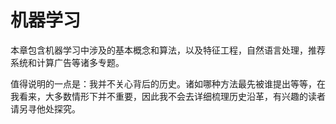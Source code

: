 # 机器学习

本章包含机器学习中涉及的基本概念和算法，以及特征工程，自然语言处理，推荐系统和计算广告等诸多专题。

值得说明的一点是：我并不关心背后的历史。诸如哪种方法最先被谁提出等等，在我看来，大多数情形下并不重要，因此我不会去详细梳理历史沿革，有兴趣的读者请另寻他处探究。
